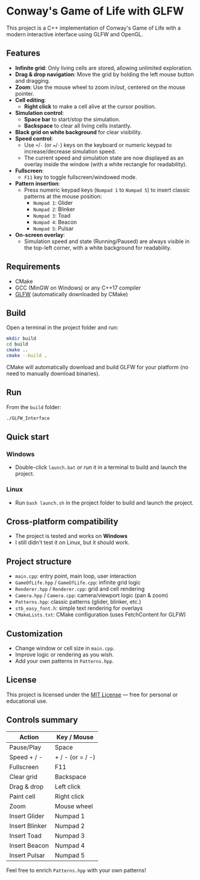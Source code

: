 # Conway's Game of Life with GLFW

This project is a C++ implementation of Conway's Game of Life with a modern interactive interface using GLFW and OpenGL.

## Features

- **Infinite grid**: Only living cells are stored, allowing unlimited exploration.
- **Drag & drop navigation**: Move the grid by holding the left mouse button and dragging.
- **Zoom**: Use the mouse wheel to zoom in/out, centered on the mouse pointer.
- **Cell editing**:
  - **Right click** to make a cell alive at the cursor position.
- **Simulation control**:
  - **Space bar** to start/stop the simulation.
  - **Backspace** to clear all living cells instantly.
- **Black grid on white background** for clear visibility.
- **Speed control**:
  - Use `+`/`-` (or `=`/`-`) keys on the keyboard or numeric keypad to increase/decrease simulation speed.
  - The current speed and simulation state are now displayed as an overlay inside the window (with a white rectangle for readability).
- **Fullscreen**:
  - `F11` key to toggle fullscreen/windowed mode.
- **Pattern insertion**:
  - Press numeric keypad keys (`Numpad 1` to `Numpad 5`) to insert classic patterns at the mouse position:
    - `Numpad 1`: Glider
    - `Numpad 2`: Blinker
    - `Numpad 3`: Toad
    - `Numpad 4`: Beacon
    - `Numpad 5`: Pulsar
- **On-screen overlay**:
  - Simulation speed and state (Running/Paused) are always visible in the top-left corner, with a white background for readability.

## Requirements
- CMake
- GCC (MinGW on Windows) or any C++17 compiler
- [GLFW](https://www.glfw.org/) (automatically downloaded by CMake)

## Build
Open a terminal in the project folder and run:

```sh
mkdir build
cd build
cmake .. 
cmake --build .
```

CMake will automatically download and build GLFW for your platform (no need to manually download binaries).

## Run
From the `build` folder:

```sh
./GLFW_Interface
```

## Quick start

### Windows
- Double-click `launch.bat` or run it in a terminal to build and launch the project.

### Linux
- Run `bash launch.sh` in the project folder to build and launch the project.

## Cross-platform compatibility

- The project is tested and works on **Windows**
- I still didn't test it on Linux, but it should work.

## Project structure

- `main.cpp`: entry point, main loop, user interaction
- `GameOfLife.hpp` / `GameOfLife.cpp`: infinite grid logic
- `Renderer.hpp` / `Renderer.cpp`: grid and cell rendering
- `Camera.hpp` / `Camera.cpp`: camera/viewport logic (pan & zoom)
- `Patterns.hpp`: classic patterns (glider, blinker, etc.)
- `stb_easy_font.h`: simple text rendering for overlays
- `CMakeLists.txt`: CMake configuration (uses FetchContent for GLFW)

## Customization

- Change window or cell size in `main.cpp`.
- Improve logic or rendering as you wish.
- Add your own patterns in `Patterns.hpp`.

## License

This project is licensed under the [MIT License](./LICENSE) — free for personal or educational use.

## Controls summary

| Action                | Key / Mouse            |
|-----------------------|------------------------|
| Pause/Play            | Space                  |
| Speed + / -           | + / - (or = / -)       |
| Fullscreen            | F11                    |
| Clear grid            | Backspace              |
| Drag & drop           | Left click             |
| Paint cell            | Right click            |
| Zoom                  | Mouse wheel            |
| Insert Glider         | Numpad 1               |
| Insert Blinker        | Numpad 2               |
| Insert Toad           | Numpad 3               |
| Insert Beacon         | Numpad 4               |
| Insert Pulsar         | Numpad 5               |

Feel free to enrich `Patterns.hpp` with your own patterns!
